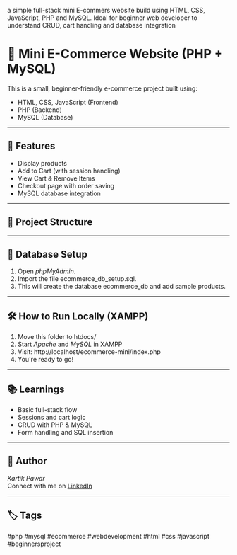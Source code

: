  a simple full-stack mini E-commers website build using HTML, CSS, JavaScript, PHP and MySQL. Ideal for beginner web developer to understand CRUD, cart handling and database integration 
# 🛒 Mini E-Commerce Website (PHP + MySQL)

This is a small, beginner-friendly e-commerce project built using:

- HTML, CSS, JavaScript (Frontend)
- PHP (Backend)
- MySQL (Database)

---

## 📌 Features
- Display products
- Add to Cart (with session handling)
- View Cart & Remove Items
- Checkout page with order saving
- MySQL database integration

---

## 📂 Project Structure


---

## 🧮 Database Setup

1. Open *phpMyAdmin*.
2. Import the file ecommerce_db_setup.sql.
3. This will create the database ecommerce_db and add sample products.

---

## 🛠 How to Run Locally (XAMPP)

1. Move this folder to htdocs/
2. Start *Apache* and *MySQL* in XAMPP
3. Visit: http://localhost/ecommerce-mini/index.php
4. You're ready to go!

---

## 📚 Learnings
- Basic full-stack flow
- Sessions and cart logic
- CRUD with PHP & MySQL
- Form handling and SQL insertion

---

## 🚀 Author
*Kartik Pawar*  
Connect with me on [LinkedIn]([https://www.linkedin.com](https://www.linkedin.com/in/kartik-pawar-2757b4315?utm_source=share&utm_campaign=share_via&utm_content=profile&utm_medium=android_app))

---

## 🏷 Tags
#php #mysql #ecommerce #webdevelopment #html #css #javascript #beginnersproject
